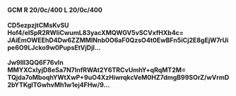 #### GCM R 20/0c/400 L 20/0c/400
**CD5ezpzjtCMsKvSU**<br/>**Hof4/elSpR2RWIiCwumL83yacXMQWGV5vSCVxfHXb4c=**<br/>**JAiEmOWEEhD4Dw6ZZMMlNnb0O6aF0QzsO4t0EwBFn5iCj2E8gEjW7rUipe6O9LJcko9w0PupsEtVjDjI...**<br/><br/>
**Jw9lll3QQ6F76vln**<br/>**MMYXCxIyjD8eSa7N7InfRWAt2Y6TRCvUmhY+qRqMT2M=**<br/>**TQjda7oMboqhYWtXwP+9uO4XzHiwrqkcVeM0HZ7dmgB99SOrZ/wVrmD2bYTKglTGwhvMh1w1ej4FHw/9...**